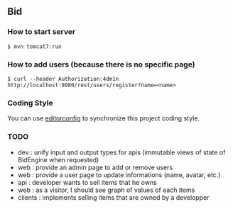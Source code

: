 ## Bid

### How to start server

    $ mvn tomcat7:run

### How to add users (because there is no specific page)

    $ curl --header Authorization:4dm1n http://localhost:8080/rest/users/register?name=<name>

### Coding Style

You can use [editorconfig](http://editorconfig.org) to synchronize this project coding style.

### TODO

 - dev : unify input and output types for apis (immutable views of state of BidEngine when requested)
 - web : provide an admin page to add or remove users
 - web : provide a user page to update informations (name, avatar, etc.)
 - api : developer wants to sell items that he owns
 - web : as a visitor, I should see graph of values of each items
 - clients : implements selling items that are owned by a developper
